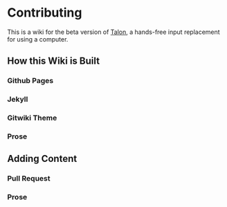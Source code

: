 # Contributing
This is a wiki for the beta version of [Talon](https://talonvoice.com/), a hands-free input replacement for using a computer.

## How this Wiki is Built
### Github Pages
### Jekyll
### Gitwiki Theme
### Prose
## Adding Content
### Pull Request
### Prose